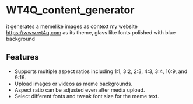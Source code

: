 # WT4Q_content_generator
it generates a memelike images as context my website https://www.wt4q.com as its theme,  glass like fonts polished with blue background

## Features

- Supports multiple aspect ratios including 1:1, 3:2, 2:3, 4:3, 3:4, 16:9, and 9:16.
- Upload images or videos as meme backgrounds.
- Aspect ratio can be adjusted even after media upload.
- Select different fonts and tweak font size for the meme text.
